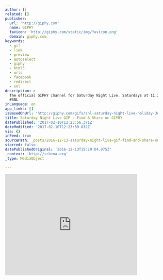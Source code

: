 ```yaml
---
author: []
related: []
publisher:
  url: 'http://giphy.com'
  name: GIPHY
  favicon: 'http://giphy.com/static/img/favicon.png'
  domain: giphy.com
keywords:
  - gif
  - link
  - preview
  - autoselect
  - giphy
  - html5
  - urls
  - facebook
  - redirect
  - snl
description: >-
  The official GIPHY channel for Saturday Night Live. Saturdays at 11:30/10:30c!
  #SNL
inLanguage: en
app_links: []
isBasedOnUrl: 'http://giphy.com/gifs/snl-saturday-night-live-holiday-3oriOef2n8Y5NDARMs'
title: Saturday Night Live GIF - Find & Share on GIPHY
datePublished: '2017-02-10T12:23:56.371Z'
dateModified: '2017-02-10T12:23:39.832Z'
via: {}
inFeed: true
sourcePath: _posts/2016-12-13-saturday-night-live-gif-find-and-share-on-giphy.md
starred: false
datePublishedOriginal: '2016-12-13T15:29:04.075Z'
_context: 'http://schema.org'
_type: MediaObject

---
```

<iframe src="http://cdn.embedly.com/widgets/media.html?src=https%3A%2F%2Fgiphy.com%2Fembed%2F3oriOef2n8Y5NDARMs%2Ftwitter%2Fiframe&amp;src_secure=1&amp;url=http%3A%2F%2Fgiphy.com%2Fgifs%2Fsnl-saturday-night-live-holiday-3oriOef2n8Y5NDARMs&amp;image=https%3A%2F%2Fmedia.giphy.com%2Fmedia%2F3oriOef2n8Y5NDARMs%2Fgiphy.gif&amp;key=b7d04c9b404c499eba89ee7072e1c4f7&amp;type=text%2Fhtml&amp;schema=giphy" width="435" height="334" scrolling="no" frameborder="0" allowfullscreen="" style=""></iframe>